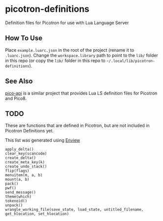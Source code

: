 # picotron-definitions
Definition files for Picotron for use with Lua Language Server

## How To Use

Place `example.luarc.json` in the root of the project (rename it to `.luarc.json`). Change the `workspace.library` path to point to the `lib/` folder in this repo (or copy the `lib/` folder in this repo to `~/.local/lib/picotron-definitions`).

## See Also

[pico-api](https://github.com/ahai64/pico-api) is a similar project that provides Lua LS definition files for Picotron and Pico8.

## TODO

These are functions that are defined in Picotron, but are not included in Picotron Definitions yet.

This list was generated using [Enview](https://www.lexaloffle.com/bbs/?pid=143894)

```
apply_delta()
clear_key(scancode)
create_delta()
create_meta_key(k)
create_undo_stack()
flip(flags)
menuitem(m, a, b)
mount(a, b)
pack()
pwf()
send_message()
theme(which)
tokenoid()
unpack()
wrangle_working_file(save_state, load_state, untitled_filename, get_hlocation, set_hlocation)
```
